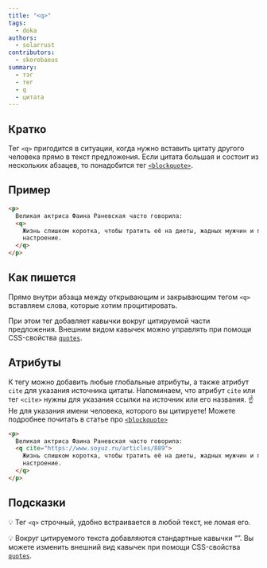 ```yaml
---
title: "<q>"
tags:
  - doka
authors:
  - solarrust
contributors:
  - skorobaeus
summary:
  - тэг
  - тег
  - q
  - цитата
---
```


## Кратко

Тег `<q>` пригодится в ситуации, когда нужно вставить цитату другого человека прямо в текст предложения. Если цитата большая и состоит из нескольких абзацев, то понадобится тег [`<blockquote>`](/html/blockquote).

## Пример

```html
<p>
  Великая актриса Фаина Раневская часто говорила:
  <q>
    Жизнь слишком коротка, чтобы тратить её на диеты, жадных мужчин и плохое
    настроение.
  </q>
</p>
```

## Как пишется

Прямо внутри абзаца между открывающим и закрывающим тегом `<q>` вставляем слова, которые хотим процитировать.

При этом тег добавляет кавычки вокруг цитируемой части предложения. Внешним видом кавычек можно управлять при помощи CSS-свойства [`quotes`](/css/quotes/).

## Атрибуты

К тегу можно добавить любые глобальные атрибуты, а также атрибут `cite` для указания источника цитаты. Напоминаем, что атрибут `cite` или тег `<cite>` нужны для указания ссылки на источник или его названия. ☝️ Не для указания имени человека, которого вы цитируете! Можете подробнее почитать в статье про [`<blockquote>`](/html/blockquote)

```html
<p>
  Великая актриса Фаина Раневская часто говорила:
  <q cite="https://www.soyuz.ru/articles/889">
    Жизнь слишком коротка, чтобы тратить её на диеты, жадных мужчин и плохое
    настроение.
  </q>
</p>
```

## Подсказки

💡 Тег `<q>` строчный, удобно встраивается в любой текст, не ломая его.

💡 Вокруг цитируемого текста добавляются стандартные кавычки “”. Вы можете изменить внешний вид кавычек при помощи CSS-свойства [`quotes`](/css/quotes/).
